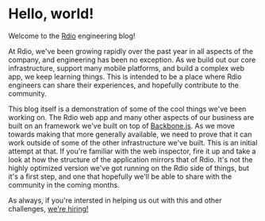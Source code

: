 Hello, world!
=============

Welcome to the [Rdio][2] engineering blog!

At Rdio, we've been growing rapidly over the past year in all aspects of the
company, and engineering has been no exception. As we build out our core
infrastructure, support many mobile platforms, and build a complex web app,
we keep learning things. This is intended to be a place where Rdio engineers
can share their experiences, and hopefully contribute to the community.

This blog itself is a demonstration of some of the cool things we've been
working on. The Rdio web app and many other aspects of our business are built
on an framework we've built on top of [Backbone.js][3]. As we move towards
making that more generally available, we need to prove that it can work outside
of some of the other infrastructure we've built. This is an initial attempt at
that. If you're familiar with the web inspector, fire it up and take a look
at how the structure of the application mirrors that of Rdio. It's not the 
highly optimized version we've got running on the Rdio side of things, but it's
a first step, and one that hopefully we'll be able to share with the community
in the coming months.

As always, if you're intersted in helping us out with this and other challenges,
[we're hiring!][4]

[2]: http://www.rdio.com/
[3]: http://backbonejs.org/
[4]: http://www.rdio.com/careers/
